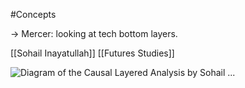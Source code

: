 #Concepts 

-> Mercer: looking at tech bottom layers.



[[Sohail Inayatullah]]
[[Futures Studies]]

![Diagram of the Causal Layered Analysis by Sohail ...](https://external-content.duckduckgo.com/iu/?u=https%3A%2F%2Fi.pinimg.com%2Foriginals%2F12%2F63%2F38%2F126338deb211ca3f9dbfd6134fd3b4c9.jpg&f=1&nofb=1)